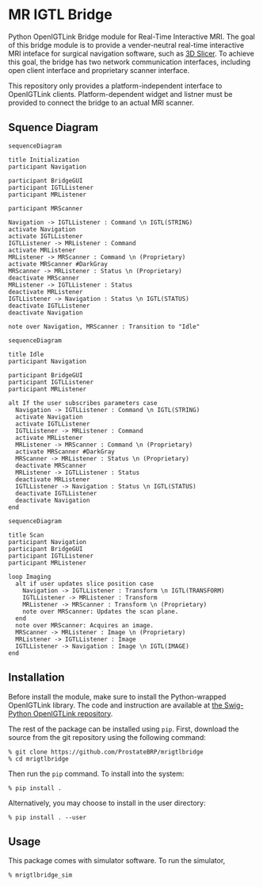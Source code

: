 MR IGTL Bridge
==============
Python OpenIGTLink Bridge module for Real-Time Interactive MRI. The goal of this bridge module is to provide a vender-neutral real-time interactive MRI inteface for surgical navigation software, such as [3D Slicer](https://www.slicer.org/). To achieve this goal, the bridge has two network communication interfaces, including open client interface and proprietary scanner interface. 

This repository only provides a platform-independent interface to OpenIGTLink clients. Platform-dependent widget and listner must be provided to connect the bridge to an actual MRI scanner.


Squence Diagram
---------------

```mermaid
sequenceDiagram

title Initialization
participant Navigation

participant BridgeGUI
participant IGTLListener
participant MRListener

participant MRScanner

Navigation -> IGTLListener : Command \n IGTL(STRING)
activate Navigation
activate IGTLListener
IGTLListener -> MRListener : Command
activate MRListener
MRListener -> MRScanner : Command \n (Proprietary)
activate MRScanner #DarkGray
MRScanner -> MRListener : Status \n (Proprietary)
deactivate MRScanner
MRListener -> IGTLListener : Status
deactivate MRListener
IGTLListener -> Navigation : Status \n IGTL(STATUS)
deactivate IGTLListener
deactivate Navigation

note over Navigation, MRScanner : Transition to "Idle"

```


```mermaid
sequenceDiagram

title Idle
participant Navigation

participant BridgeGUI
participant IGTLListener
participant MRListener

alt If the user subscribes parameters case
  Navigation -> IGTLListener : Command \n IGTL(STRING)
  activate Navigation
  activate IGTLListener
  IGTLListener -> MRListener : Command
  activate MRListener
  MRListener -> MRScanner : Command \n (Proprietary)
  activate MRScanner #DarkGray
  MRScanner -> MRListener : Status \n (Proprietary)
  deactivate MRScanner
  MRListener -> IGTLListener : Status
  deactivate MRListener
  IGTLListener -> Navigation : Status \n IGTL(STATUS)
  deactivate IGTLListener
  deactivate Navigation
end

```

```mermaid
sequenceDiagram

title Scan
participant Navigation
participant BridgeGUI
participant IGTLListener
participant MRListener

loop Imaging
  alt if user updates slice position case
    Navigation -> IGTLListener : Transform \n IGTL(TRANSFORM)
    IGTLListener -> MRListener : Transform
    MRListener -> MRScanner : Transform \n (Proprietary)
    note over MRScanner: Updates the scan plane.
  end
  note over MRScanner: Acquires an image.
  MRScanner -> MRListener : Image \n (Proprietary)
  MRListener -> IGTLListener : Image
  IGTLListener -> Navigation : Image \n IGTL(IMAGE)
end

```


Installation
------------


Before install the module, make sure to install the Python-wrapped OpenIGTLink library. The code and instruction are available at [the Swig-Python OpenIGTLink repository](https://github.com/tokjun/OpenIGTLink/tree/Swig-Python).

The rest of the package can be installed using `pip`. First, download the source from the git repository using the following command:

~~~~
% git clone https://github.com/ProstateBRP/mrigtlbridge
% cd mrigtlbridge
~~~~

Then run the `pip` command. To install into the system:

~~~~
% pip install . 
~~~~

Alternatively, you may choose to install in the user directory:

~~~~
% pip install . --user
~~~~


Usage
-----

This package comes with simulator software. To run the simulator,

~~~~
% mrigtlbridge_sim
~~~~



